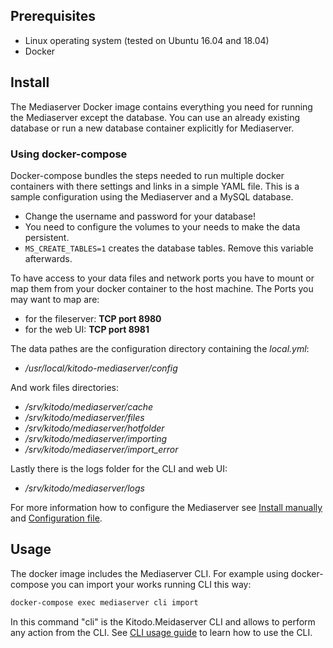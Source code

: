 ## Prerequisites

* Linux operating system (tested on Ubuntu 16.04 and 18.04)
* Docker

## Install

The Mediaserver Docker image contains everything you need for running the Mediaserver except the database. You can use an already existing database or run a new database container explicitly for Mediaserver.

### Using docker-compose

Docker-compose bundles the steps needed to run multiple docker containers with there settings and links in a simple YAML file. This is a sample configuration using the Mediaserver and a MySQL database.

* Change the username and password for your database!
* You need to configure the volumes to your needs to make the data persistent.
* `MS_CREATE_TABLES=1` creates the database tables. Remove this variable afterwards.

To have access to your data files and network ports you have to mount or map them from your docker container to the host machine. The Ports you may want to map are:
- for the fileserver: **TCP port 8980**
- for the web UI: **TCP port 8981**

The data pathes are the configuration directory containing the *local.yml*:
- */usr/local/kitodo-mediaserver/config* 

And work files directories:
- */srv/kitodo/mediaserver/cache*
- */srv/kitodo/mediaserver/files*
- */srv/kitodo/mediaserver/hotfolder*
- */srv/kitodo/mediaserver/importing*
- */srv/kitodo/mediaserver/import_error*

Lastly there is the logs folder for the CLI and web UI:
- */srv/kitodo/mediaserver/logs*

For more information how to configure the Mediaserver see [Install manually](Install-manually.md) and [Configuration file](Configuration-file.md).

## Usage

The docker image includes the Mediaserver CLI. For example using docker-compose you can import your works running CLI this way:
```bash
docker-compose exec mediaserver cli import
```
In this command "cli" is the Kitodo.Meidaserver CLI and allows to perform any action from the CLI. See [CLI usage guide](CLI-usage-guide.md) to learn how to use the CLI.
